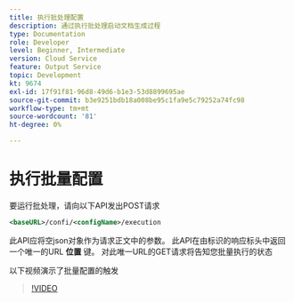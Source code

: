 ```yaml
---
title: 执行批处理配置
description: 通过执行批处理启动文档生成过程
type: Documentation
role: Developer
level: Beginner, Intermediate
version: Cloud Service
feature: Output Service
topic: Development
kt: 9674
exl-id: 17f91f81-96d8-49d6-b1e3-53d8899695ae
source-git-commit: b3e9251bdb18a008be95c1fa9e5c79252a74fc98
workflow-type: tm+mt
source-wordcount: '81'
ht-degree: 0%

---
```


# 执行批量配置

要运行批处理，请向以下API发出POST请求

```xml
<baseURL>/confi/<configName>/execution
```

此API应将空json对象作为请求正文中的参数。
此API在由标识的响应标头中返回一个唯一的URL **位置** 键。
对此唯一URL的GET请求将告知您批量执行的状态

以下视频演示了批量配置的触发

>[!VIDEO](https://video.tv.adobe.com/v/340242?quality=12&learn=on)
